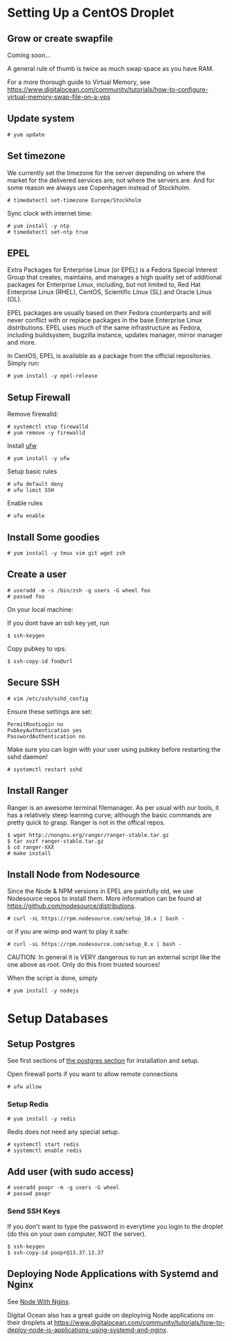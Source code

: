 # Setting Up a CentOS Droplet

## Grow or create swapfile

Coming soon...

A general rule of thumb is twice as much swap space as you have RAM.

For a more thorough guide to Virtual Memory, see
<https://www.digitalocean.com/community/tutorials/how-to-configure-virtual-memory-swap-file-on-a-vps>

## Update system

```
# yum update
```

## Set timezone

We currently set the timezone for the server depending on where the market
for the delivered services are, not where the servers are. And for some
reason we always use Copenhagen instead of Stockholm.

```
# timedatectl set-timezone Europe/Stockholm
```

Sync clock with internet time:

```
# yum install -y ntp
# timedatectl set-ntp true
```

## EPEL

Extra Packages for Enterprise Linux (or EPEL) is a Fedora Special Interest
Group that creates, maintains, and manages a high quality set of additional
packages for Enterprise Linux, including, but not limited to, Red Hat
Enterprise Linux (RHEL), CentOS, Scientific Linux (SL) and Oracle Linux (OL).

EPEL packages are usually based on their Fedora counterparts and will never
conflict with or replace packages in the base Enterprise Linux distributions.
EPEL uses much of the same infrastructure as Fedora, including buildsystem,
bugzilla instance, updates manager, mirror manager and more.

In CentOS, EPEL is available as a package from the official repositories. Simply run:

```
# yum install -y epel-release
```

## Setup Firewall

Remove firewalld:

```
# systemctl stop firewalld
# yum remove -y firewalld
```

Install [ufw](https://wiki.archlinux.org/index.php/Uncomplicated_Firewall)

```
# yum install -y ufw
```

Setup basic rules

```
# ufw default deny
# ufw limit SSH
```

Enable rules

```
# ufw enable
```

## Install Some goodies

```
# yum install -y tmux vim git wget zsh
```

## Create a user

```
# useradd -m -s /bin/zsh -g users -G wheel foo
# passwd foo
```

On your local machine:

If you dont have an ssh key yet, run

```
$ ssh-keygen
```

Copy pubkey to vps:

```
$ ssh-copy-id foo@url
```

## Secure SSH

```
# vim /etc/ssh/sshd_config
```

Ensure these settings are set:

```
PermitRootLogin no
PubkeyAuthentication yes
PasswordAuthentication no
```

Make sure you can login with your user using pubkey before restarting the sshd
daemon!

```
# systemctl restart sshd
```

## Install Ranger

Ranger is an awesome terminal filemanager. As per usual with our tools, it has
a relatively steep learning curve; although the basic commands are pretty quick
to grasp. Ranger is not in the offical repos.

```
$ wget http://nongnu.org/ranger/ranger-stable.tar.gz
$ tar xvzf ranger-stable.tar.gz
$ cd ranger-XXX
# make install
```

## Install Node from Nodesource

Since the Node & NPM versions in EPEL are painfully old, we use Nodesource
repos to install them. More information can be found at
<https://github.com/nodesource/distributions>.

```
# curl -sL https://rpm.nodesource.com/setup_10.x | bash -
```

or if you are wimp and want to play it safe:

```
# curl -sL https://rpm.nodesource.com/setup_8.x | bash -
```

CAUTION: In general it is VERY dangerous to run an external script like the one
above as root. Only do this from trusted sources!

When the script is done, simply

```
# yum install -y nodejs
```

# Setup Databases

## Setup Postgres

See first sections of [the postgres section](../databases/postgres.html) for
installation and setup.

Open firewall ports if you want to allow remote connections

```
# ufw allow 
```

### Setup Redis

```
# yum install -y redis
```

Redis does not need any special setup.

```
# systemctl start redis
# systemctl enable redis
```

## Add user (with sudo access)

```
# useradd poopr -m -g users -G wheel
# passwd poopr
```

### Send SSH Keys

If you don't want to type the password in everytime you login
to the droplet (do this on your own computer, NOT the server).

```
$ ssh-keygen
$ ssh-copy-id poopr@13.37.13.37
```

## Deploying Node Applications with Systemd and Nginx

See [Node With Nginx](node-with-nginx.html).

Digital Ocean also has a great guide on deployinig Node applications on their droplets at 
<https://www.digitalocean.com/community/tutorials/how-to-deploy-node-js-applications-using-systemd-and-nginx>.
